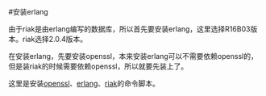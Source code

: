 #安装erlang

由于riak是由erlang编写的数据库，所以首先要安装erlang，这里选择R16B03版本。riak选择2.0.4版本。

在安装erlang，先要安装openssl，本来安装erlang可以不需要依赖openssl的，但是装riak的时候需要依赖openssl，所以就要先装上了。

这里是安装[openssl](https://github.com/ruanzhijun/share/blob/master/shell/install-erlang.sh)、[erlang](https://github.com/ruanzhijun/share/blob/master/shell/install-erlang.sh)、[riak](https://github.com/ruanzhijun/share/blob/master/shell/install-riak.sh)的命令脚本。
